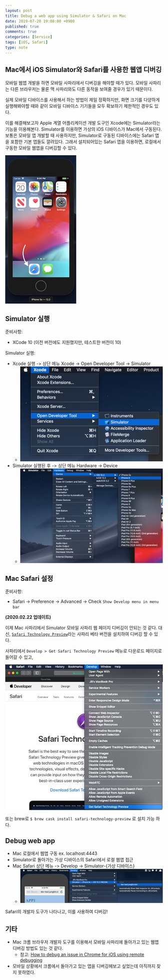 ```yaml
---
layout: post
title: Debug a web app using Simulator & Safari on Mac
date: 2019-07-20 19:08:00 +0900
published: true
comments: true
categories: [Service]
tags: [iOS, Safari]
type: note
---
```


## Mac에서 iOS Simulator와 Safari를 사용한 웹앱 디버깅
모바일 웹앱 개발을 하면 모바일 사파리에서 디버깅을 해야할 때가 있다. 
모바일 사파리는 다른 브라우저는 물론 맥 사파리와도 다른 동작을 보여줄 경우가 있기 때문이다.

실제 모바일 디바이스를 사용해서 하는 방법이 제일 정확하지만, 화면 크기를 다양하게 실행해봐야할 때와 같이 모바일 디바이스 기기들을 모두 확보하기 제한적인 경우도 있다.

이를 해결해보고자 Apple 계열 어플리케이션 개발 도구인 Xcode에는 Simulator라는 기능을 이용해본다. Simulator를 이용하면 가상의 iOS 디바이스가 Mac에서 구동된다. 
보통은 모바일 앱 개발할 때 사용하지만, Simulator로 구동된 디바이스에는 Safari 앱을 포함한 기본 앱들도 깔려있다. 그래서 설치되어있는 Safari 앱을 이용하면, 로컬에서 구동한 모바일 웹앱을 디버깅할 수 있다.

![2019-07-20-ios-similator.png](/img/posts/2019-07-20-ios-similator.png)

## Simulator 실행
준비사항:
- XCode 10 (이전 버전에도 지원했지만, 테스트한 버전이 10)

Simulator 실행:
- Xcode 실행 -> 상단 메뉴 Xcode -> Open Developer Tool -> Simulator
  - ![ios-simulator-where.png](/img/posts/2019-07-20-ios-simulator-where.png)
- Simulator 실행된 후 -> 상단 메뉴 Hardware -> Device
  - ![2019-07-20-ios-simulator-device-where.png](/img/posts/2019-07-20-ios-simulator-device-where.png)


## Mac Safari 설정
준비사항:
- Safari -> Preference -> Advanced -> Check `Show Develop menu in menu bar`

**(2020.02.22 업데이트)**

이제 Mac 사파리에서 Simulator 모바일 사파리 웹 페이지 디버깅이 안되는 것 같다.
대신, [`Safari Technology Preview`](https://developer.apple.com/safari/technology-preview/)라는 사파리 베타 버전을 설치하여 디버깅 할 수 있다.

사파리에서 `Develop > Get Safari Technology Preview` 메뉴로 다운로드 페이지로 들어갈 수 있고,

![](/img/posts/2020-02-22-ios-simulator-web-debug.jpg)

또는 brew로 `$ brew cask install safari-technology-preview` 로 설치 가능 하다.


## Debug web app
- Mac 로컬에서 웹앱 구동 ex. localhost:4443
- Simulator로 돌아가는 가상 디바이스의 Safari에서 로컬 웹앱 접근
- Mac Safari 상단 메뉴 -> Develop -> Simulator-{가상 디바이스}
  - ![2019-07-20-safari-debug.png](/img/posts/2019-07-20-safari-debug.png)

Safari의 개발자 도구가 나타나고, 이를 사용하여 디버깅!

## 기타
- Mac 크롬 브라우저 개발자 도구를 이용해서 모바일 사파리에 돌아가고 있는 웹앱 디버깅 방법도 있는 것 같다. 
  - 참고: [How to debug an issue in Chrome for iOS using remote debugging](http://jonsadka.com/blog/how-to-debug-a-chrome-specific-bug-on-ios-using-remote-debugging)
- 모바일 상황에서 크롬에서 돌아가고 있는 앱을 디버깅헤보고 싶었는데 아직까지 찾지 못하였다.
